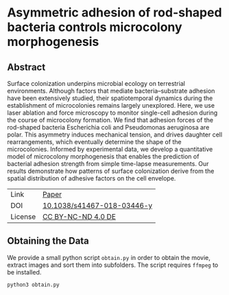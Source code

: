 # Asymmetric adhesion of rod-shaped bacteria controls microcolony morphogenesis

## Abstract
Surface colonization underpins microbial ecology on terrestrial environments. Although factors that
mediate bacteria–substrate adhesion have been extensively studied, their spatiotemporal dynamics
during the establishment of microcolonies remains largely unexplored.
Here, we use laser ablation and force microscopy to monitor single-cell adhesion during the course
of microcolony formation.
We find that adhesion forces of the rod-shaped bacteria Escherichia coli and Pseudomonas aeruginosa
are polar.
This asymmetry induces mechanical tension, and drives daughter cell rearrangements, which eventually
determine the shape of the microcolonies.
Informed by experimental data, we develop a quantitative model of microcolony morphogenesis that
enables the prediction of bacterial adhesion strength from simple time-lapse measurements.
Our results demonstrate how patterns of surface colonization derive from the spatial distribution of
adhesive factors on the cell envelope.

| | |
|:---|---|
| Link | [Paper](https://www.nature.com/articles/s41467-018-03446-y) |
| DOI | [10.1038/s41467-018-03446-y](http://dx.doi.org/10.1038/s41467-018-03446-y) |
| License | [CC BY-NC-ND 4.0 DE](https://creativecommons.org/licenses/by/4.0/deed.en) |

## Obtaining the Data
We provide a small python script `obtain.py` in order to obtain the movie, extract images and sort
them into subfolders.
The script requires `ffmpeg` to be installed.

```bash
python3 obtain.py
```
